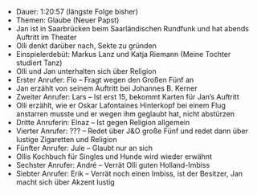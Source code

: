- Dauer: 1:20:57 (längste Folge bisher)
- Themen: Glaube (Neuer Papst)
- Jan ist in Saarbrücken beim Saarländischen Rundfunk und hat abends Auftritt im Theater
- Olli denkt darüber nach, Sekte zu gründen
- Einspielerdebüt: Markus Lanz und Katja Riemann (Meine Tochter studiert Tanz)
- Olli und Jan unterhalten sich über Religion
- Erster Anrufer: Flo – Fragt wegen den Großen Fünf an
- Jan erzählt von seinem Auftritt bei Johannes B. Kerner
- Zweiter Anrufer: Lars – Ist erst 15, bekommt Karten für Jan’s Auftritt
- Olli erzählt, wie er Oskar Lafontaines Hinterkopf bei einem Flug anstarren musste und er wegen ihm geglaubt hat, nicht abstürzen
- Dritte Anruferin: Elnaz – Ist gegen Religion allgemein
- Vierter Anrufer: ??? – Redet über J&O große Fünf und redet dann über lustige Zigaretten und Religion
- Fünfter Anrufer: Jule – Glaubt nur an sich
- Ollis Kochbuch für Singles und Hunde wird wieder erwähnt
- Sechster Anrufer: André – Verrät Olli guten Holland-Imbiss
- Siebter Anrufer: Erik – Verrät noch einen Imbiss, ist der Besitzer, Jan macht sich über Akzent lustig
